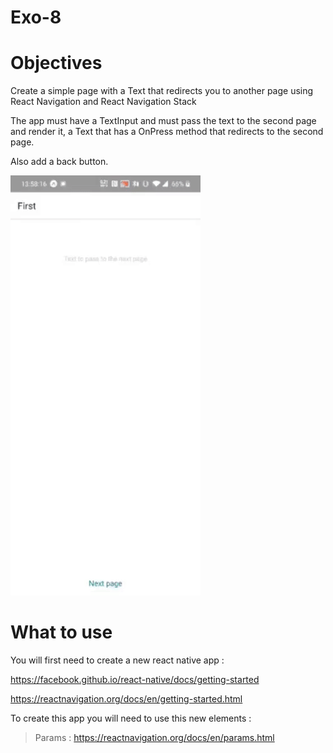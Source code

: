 # Exo-8

# Objectives

Create a simple page with a Text that redirects you to another page using React Navigation and React Navigation Stack

The app must have a TextInput and must pass the text to the second page and render it, a Text that has a OnPress method that redirects to the second page.

Also add a back button.

![alt text](navigate2.gif "Exo-8")

# What to use

You will first need to create a new react native app :

https://facebook.github.io/react-native/docs/getting-started

https://reactnavigation.org/docs/en/getting-started.html

To create this app you will need to use this new elements :

> Params : https://reactnavigation.org/docs/en/params.html